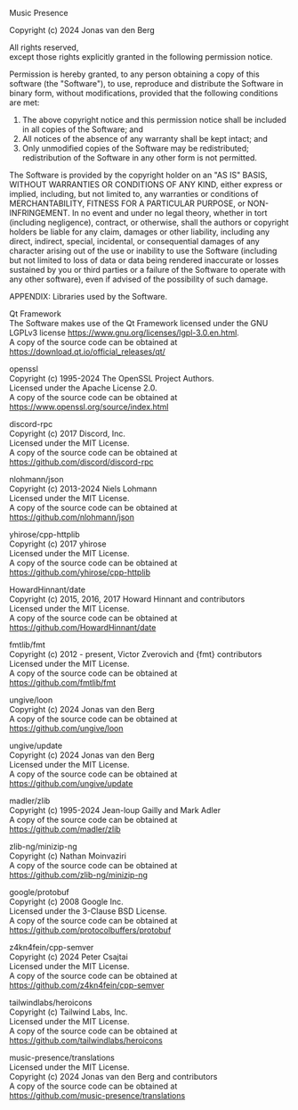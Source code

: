 Music Presence

Copyright (c) 2024 Jonas van den Berg

All rights reserved,  
except those rights explicitly granted in the following permission notice.

Permission is hereby granted, to any person obtaining a copy of this software
(the "Software"), to use, reproduce and distribute the Software in binary
form, without modifications, provided that the following conditions are met:

1. The above copyright notice and this permission notice shall be included in
   all copies of the Software; and
2. All notices of the absence of any warranty shall be kept intact; and
3. Only unmodified copies of the Software may be redistributed; redistribution
   of the Software in any other form is not permitted.

The Software is provided by the copyright holder on an "AS IS" BASIS, WITHOUT
WARRANTIES OR CONDITIONS OF ANY KIND, either express or implied, including, but
not limited to, any warranties or conditions of MERCHANTABILITY, FITNESS FOR A
PARTICULAR PURPOSE, or NON-INFRINGEMENT. In no event and under no legal theory,
whether in tort (including negligence), contract, or otherwise, shall the
authors or copyright holders be liable for any claim, damages or other
liability, including any direct, indirect, special, incidental, or
consequential damages of any character arising out of the use or inability to
use the Software (including but not limited to loss of data or data being
rendered inaccurate or losses sustained by you or third parties or a failure of
the Software to operate with any other software), even if advised of the
possibility of such damage.

APPENDIX: Libraries used by the Software.

Qt Framework  
The Software makes use of the Qt Framework licensed under the
GNU LGPLv3 license <https://www.gnu.org/licenses/lgpl-3.0.en.html>.  
A copy of the source code can be obtained at  
    <https://download.qt.io/official_releases/qt/>

openssl  
Copyright (c) 1995-2024 The OpenSSL Project Authors.  
Licensed under the Apache License 2.0.  
A copy of the source code can be obtained at  
    <https://www.openssl.org/source/index.html>

discord-rpc  
Copyright (c) 2017 Discord, Inc.  
Licensed under the MIT License.  
A copy of the source code can be obtained at  
    <https://github.com/discord/discord-rpc>

nlohmann/json  
Copyright (c) 2013-2024 Niels Lohmann  
Licensed under the MIT License.  
A copy of the source code can be obtained at  
    <https://github.com/nlohmann/json>

yhirose/cpp-httplib  
Copyright (c) 2017 yhirose  
Licensed under the MIT License.  
A copy of the source code can be obtained at  
    <https://github.com/yhirose/cpp-httplib>

HowardHinnant/date  
Copyright (c) 2015, 2016, 2017 Howard Hinnant and contributors  
Licensed under the MIT License.  
A copy of the source code can be obtained at  
    <https://github.com/HowardHinnant/date>

fmtlib/fmt  
Copyright (c) 2012 - present, Victor Zverovich and {fmt} contributors  
Licensed under the MIT License.  
A copy of the source code can be obtained at  
    <https://github.com/fmtlib/fmt>

ungive/loon  
Copyright (c) 2024 Jonas van den Berg  
A copy of the source code can be obtained at  
    <https://github.com/ungive/loon>

ungive/update  
Copyright (c) 2024 Jonas van den Berg  
Licensed under the MIT License.  
A copy of the source code can be obtained at  
    <https://github.com/ungive/update>

madler/zlib  
Copyright (c) 1995-2024 Jean-loup Gailly and Mark Adler  
A copy of the source code can be obtained at  
    <https://github.com/madler/zlib>

zlib-ng/minizip-ng  
Copyright (c) Nathan Moinvaziri  
A copy of the source code can be obtained at  
    <https://github.com/zlib-ng/minizip-ng>

google/protobuf  
Copyright (c) 2008 Google Inc.  
Licensed under the 3-Clause BSD License.  
A copy of the source code can be obtained at  
    <https://github.com/protocolbuffers/protobuf>

z4kn4fein/cpp-semver  
Copyright (c) 2024 Peter Csajtai  
Licensed under the MIT License.  
A copy of the source code can be obtained at  
    <https://github.com/z4kn4fein/cpp-semver>

tailwindlabs/heroicons  
Copyright (c) Tailwind Labs, Inc.  
Licensed under the MIT License.  
A copy of the source code can be obtained at  
    <https://github.com/tailwindlabs/heroicons>

music-presence/translations  
Licensed under the MIT License.  
Copyright (c) 2024 Jonas van den Berg and contributors  
A copy of the source code can be obtained at  
    <https://github.com/music-presence/translations>
